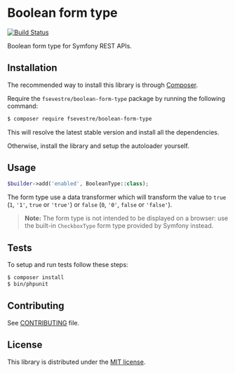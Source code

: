 Boolean form type
=================

[![Build Status](https://travis-ci.org/fsevestre/BooleanFormType.svg?branch=master)](https://travis-ci.org/fsevestre/BooleanFormType)


Boolean form type for Symfony REST APIs.


Installation
------------
The recommended way to install this library is through [Composer](http://getcomposer.org/).

Require the `fsevestre/boolean-form-type` package by running the following command:

```sh
$ composer require fsevestre/boolean-form-type
```

This will resolve the latest stable version and install all the dependencies.

Otherwise, install the library and setup the autoloader yourself.


Usage
-----

```php
$builder->add('enabled', BooleanType::class);
```

The form type use a data transformer which will transform the value to `true` (`1`, `'1'`, `true` or `'true'`)
or `false` (`0`, `'0'`, `false` or `'false'`).

> **Note:** The form type is not intended to be displayed on a browser: use the built-in `CheckboxType` form type
> provided by Symfony instead.


Tests
-----

To setup and run tests follow these steps:
```sh
$ composer install
$ bin/phpunit
```


Contributing
------------
See [CONTRIBUTING](CONTRIBUTING.md) file.


License
-------
This library is distributed under the [MIT license](LICENSE).
